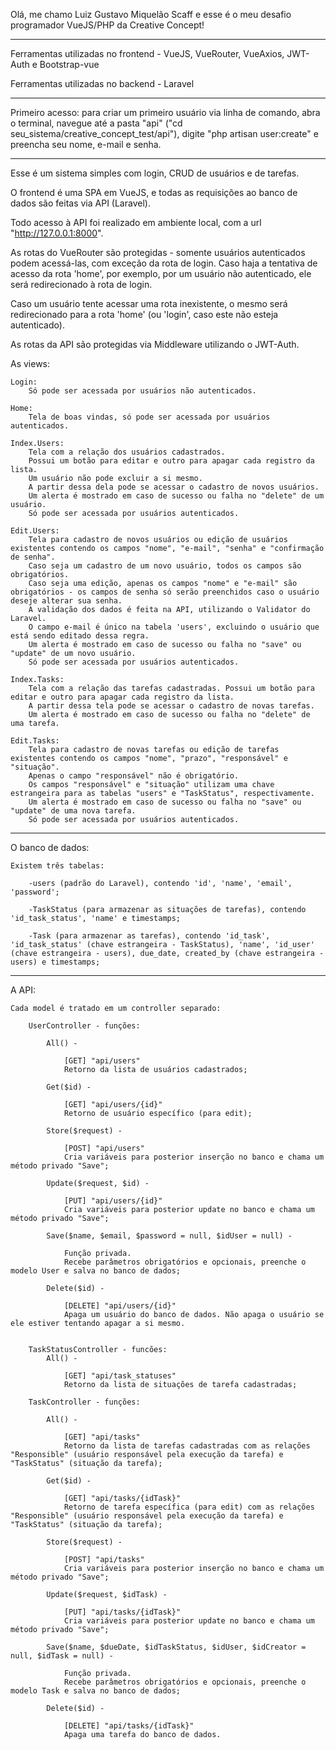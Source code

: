 Olá, me chamo Luiz Gustavo Miquelão Scaff e esse é o meu desafio programador VueJS/PHP da Creative Concept!

---------------------------------------------------------------------------------------------------------

Ferramentas utilizadas no frontend - VueJS, VueRouter, VueAxios, JWT-Auth e Bootstrap-vue

Ferramentas utilizadas no backend - Laravel

---------------------------------------------------------------------------------------------------------

Primeiro acesso: para criar um primeiro usuário via linha de comando, abra o terminal, navegue até a pasta "api" ("cd seu_sistema/creative_concept_test/api"), digite "php artisan user:create" e preencha seu nome, e-mail e senha.

---------------------------------------------------------------------------------------------------------

Esse é um sistema simples com login, CRUD de usuários e de tarefas.

O frontend é uma SPA em VueJS, e todas as requisições ao banco de dados são feitas via API (Laravel).

Todo acesso à API foi realizado em ambiente local, com a url "http://127.0.0.1:8000".

As rotas do VueRouter são protegidas - somente usuários autenticados podem acessá-las, com exceção da rota de login. Caso haja a tentativa de acesso da rota 'home', por exemplo, por um usuário não autenticado, ele será redirecionado à rota de login.

Caso um usuário tente acessar uma rota inexistente, o mesmo será redirecionado para a rota 'home' (ou 'login', caso este não esteja autenticado).

As rotas da API são protegidas via Middleware utilizando o JWT-Auth.

As views:

	Login:
		Só pode ser acessada por usuários não autenticados.
		
	Home:
		Tela de boas vindas, só pode ser acessada por usuários autenticados.
		
	Index.Users:
		Tela com a relação dos usuários cadastrados.
		Possui um botão para editar e outro para apagar cada registro da lista.
		Um usuário não pode excluir a si mesmo.
		A partir dessa dela pode se acessar o cadastro de novos usuários.
		Um alerta é mostrado em caso de sucesso ou falha no "delete" de um usuário.
		Só pode ser acessada por usuários autenticados.
		
	Edit.Users:
		Tela para cadastro de novos usuários ou edição de usuários existentes contendo os campos "nome", "e-mail", "senha" e "confirmação de senha".
		Caso seja um cadastro de um novo usuário, todos os campos são obrigatórios.
		Caso seja uma edição, apenas os campos "nome" e "e-mail" são obrigatórios - os campos de senha só serão preenchidos caso o usuário deseje alterar sua senha. 
		A validação dos dados é feita na API, utilizando o Validator do Laravel. 
		O campo e-mail é único na tabela 'users', excluindo o usuário que está sendo editado dessa regra.
		Um alerta é mostrado em caso de sucesso ou falha no "save" ou "update" de um novo usuário.
		Só pode ser acessada por usuários autenticados.
		
	Index.Tasks:
		Tela com a relação das tarefas cadastradas. Possui um botão para editar e outro para apagar cada registro da lista.
		A partir dessa tela pode se acessar o cadastro de novas tarefas.
		Um alerta é mostrado em caso de sucesso ou falha no "delete" de uma tarefa.
		
	Edit.Tasks:
		Tela para cadastro de novas tarefas ou edição de tarefas existentes contendo os campos "nome", "prazo", "responsável" e "situação". 
		Apenas o campo "responsável" não é obrigatório.
		Os campos "responsável" e "situação" utilizam uma chave estrangeira para as tabelas "users" e "TaskStatus", respectivamente.
		Um alerta é mostrado em caso de sucesso ou falha no "save" ou "update" de uma nova tarefa.
		Só pode ser acessada por usuários autenticados.
		
---------------------------------------------------------------------------------------------------------

O banco de dados:

	Existem três tabelas:
	
		-users (padrão do Laravel), contendo 'id', 'name', 'email', 'password';
		
		-TaskStatus (para armazenar as situações de tarefas), contendo 'id_task_status', 'name' e timestamps;
		
		-Task (para armazenar as tarefas), contendo 'id_task', 'id_task_status' (chave estrangeira - TaskStatus), 'name', 'id_user' (chave estrangeira - users), due_date, created_by (chave estrangeira - users) e timestamps;
		
---------------------------------------------------------------------------------------------------------

A API:

	Cada model é tratado em um controller separado:
	
		UserController - funções:
		
			All() -
			
				[GET] "api/users"
				Retorno da lista de usuários cadastrados;
				
			Get($id) -
			
				[GET] "api/users/{id}"
				Retorno de usuário específico (para edit);
				
			Store($request) - 
			
				[POST] "api/users"
				Cria variáveis para posterior inserção no banco e chama um método privado "Save";
				
			Update($request, $id) - 
			
				[PUT] "api/users/{id}"
				Cria variáveis para posterior update no banco e chama um método privado "Save";
				
			Save($name, $email, $password = null, $idUser = null) -
			
				Função privada.
				Recebe parâmetros obrigatórios e opcionais, preenche o modelo User e salva no banco de dados;
				
			Delete($id) -
			
				[DELETE] "api/users/{id}"
				Apaga um usuário do banco de dados. Não apaga o usuário se ele estiver tentando apagar a si mesmo.
				
				
		TaskStatusController - funcões:
			All() -
			
				[GET] "api/task_statuses"
				Retorno da lista de situações de tarefa cadastradas;

		TaskController - funções:
		
			All() -
			
				[GET] "api/tasks"
				Retorno da lista de tarefas cadastradas com as relações "Responsible" (usuário responsável pela execução da tarefa) e "TaskStatus" (situação da tarefa);
				
			Get($id) -
			
				[GET] "api/tasks/{idTask}"
				Retorno de tarefa específica (para edit) com as relações "Responsible" (usuário responsável pela execução da tarefa) e "TaskStatus" (situação da tarefa);
				
			Store($request) - 
			
				[POST] "api/tasks"
				Cria variáveis para posterior inserção no banco e chama um método privado "Save";
				
			Update($request, $idTask) - 
			
				[PUT] "api/tasks/{idTask}"
				Cria variáveis para posterior update no banco e chama um método privado "Save";
				
			Save($name, $dueDate, $idTaskStatus, $idUser, $idCreator = null, $idTask = null) -
			
				Função privada.
				Recebe parâmetros obrigatórios e opcionais, preenche o modelo Task e salva no banco de dados;
				
			Delete($id) -
			
				[DELETE] "api/tasks/{idTask}"
				Apaga uma tarefa do banco de dados.
				
